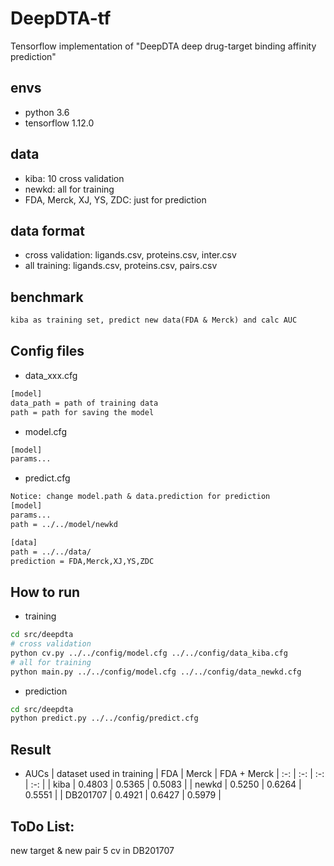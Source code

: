 # DeepDTA-tf
Tensorflow implementation of "DeepDTA deep drug-target binding affinity prediction"
## envs
* python 3.6
* tensorflow 1.12.0
## data
* kiba: 10 cross validation
* newkd: all for training
* FDA, Merck, XJ, YS, ZDC: just for prediction
## data format
* cross validation: ligands.csv, proteins.csv, inter.csv
* all training: ligands.csv, proteins.csv, pairs.csv
## benchmark
```txt
kiba as training set, predict new data(FDA & Merck) and calc AUC
```
## Config files
* data_xxx.cfg
```txt
[model]
data_path = path of training data
path = path for saving the model
```
* model.cfg
```txt
[model]
params...
```
* predict.cfg
```txt
Notice: change model.path & data.prediction for prediction
[model]
params...
path = ../../model/newkd

[data]
path = ../../data/
prediction = FDA,Merck,XJ,YS,ZDC
```
## How to run
* training
```bash
cd src/deepdta
# cross validation
python cv.py ../../config/model.cfg ../../config/data_kiba.cfg
# all for training
python main.py ../../config/model.cfg ../../config/data_newkd.cfg
```
* prediction
```bash
cd src/deepdta
python predict.py ../../config/predict.cfg
```
## Result
* AUCs
| dataset used in training | FDA | Merck | FDA + Merck
| :-: | :-: | :-: | :-: |
| kiba | 0.4803 | 0.5365 | 0.5083 |
| newkd | 0.5250 | 0.6264 | 0.5551 |
| DB201707 | 0.4921 | 0.6427 | 0.5979 |

## ToDo List:
new target & new pair 5 cv in DB201707